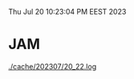 Thu Jul 20 10:23:04 PM EEST 2023
# JAM
<a href='./cache/202307/20_22.log'>./cache/202307/20_22.log</a>
